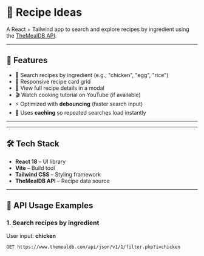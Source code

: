 
# 🍲 Recipe Ideas

A React + Tailwind app to search and explore recipes by ingredient using the [TheMealDB API](https://www.themealdb.com/).

---

## 🚀 Features
- 🔎 Search recipes by ingredient (e.g., "chicken", "egg", "rice")
- 📸 Responsive recipe card grid
- 📖 View full recipe details in a modal
- 🎬 Watch cooking tutorial on YouTube (if available)
- ⚡ Optimized with **debouncing** (faster search input)
- 💾 Uses **caching** so repeated searches load instantly

---


---

## 🛠️ Tech Stack
- **React 18** – UI library
- **Vite** – Build tool
- **Tailwind CSS** – Styling framework
- **TheMealDB API** – Recipe data source

---

## 🔗 API Usage Examples  

### 1. Search recipes by ingredient  
User input: **chicken**

```http
GET https://www.themealdb.com/api/json/v1/1/filter.php?i=chicken



